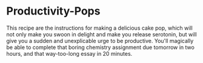 # Productivity-Pops
This recipe are the instructions for making a delicious cake pop, which will not only make you swoon in delight and make you release serotonin, but will give you a sudden and unexplicable urge to be productive. You'll magically be able to complete that boring chemistry assignment due tomorrow in two hours, and that way-too-long essay in 20 minutes.